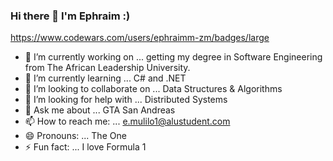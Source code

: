 ### Hi there 👋 I'm Ephraim :)

https://www.codewars.com/users/ephraimm-zm/badges/large

- 🔭 I’m currently working on ... getting my degree in Software Engineering from The African Leadership University.
- 🌱 I’m currently learning ... C# and .NET
- 👯 I’m looking to collaborate on ... Data Structures & Algorithms
- 🤔 I’m looking for help with ... Distributed Systems
- 💬 Ask me about ... GTA San Andreas
- 📫 How to reach me: ... e.mulilo1@alustudent.com
- 😄 Pronouns: ... The One
- ⚡ Fun fact: ... I love Formula 1

